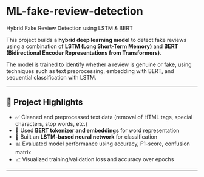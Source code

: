 # ML-fake-review-detection
Hybrid Fake Review Detection using LSTM &amp; BERT

This project builds a **hybrid deep learning model** to detect fake reviews using a combination of **LSTM (Long Short-Term Memory)** and **BERT (Bidirectional Encoder Representations from Transformers)**.

The model is trained to identify whether a review is genuine or fake, using techniques such as text preprocessing, embedding with BERT, and sequential classification with LSTM.

---

## 🚀 Project Highlights

- ✅ Cleaned and preprocessed text data (removal of HTML tags, special characters, stop words, etc.)
- 🧠 Used **BERT tokenizer and embeddings** for word representation
- 🔄 Built an **LSTM-based neural network** for classification
- 📊 Evaluated model performance using accuracy, F1-score, confusion matrix
- 📈 Visualized training/validation loss and accuracy over epochs

---
